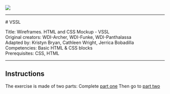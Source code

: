![](/ga_cog.png)

<hr>
# VSSL

Title: Wireframes. HTML and CSS Mockup - VSSL<br>
Original creators: WDI-Archer, WDI-Funke, WDI-Panthalassa<br>
Adapted by: Kristyn Bryan, Cathleen Wright, Jerrica Bobadilla<br>
Competencies: Basic HTML & CSS blocks<br>
Prerequisites: CSS, HTML <br>

<hr>

## Instructions

The exercise is made of two parts:
Complete [part one](Lab_part_1.md)
Then go to [part two](Lab_part_2.md)
